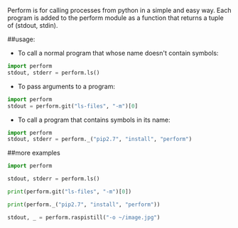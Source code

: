 Perform is for calling processes from python in a simple and easy way.  Each program is added to the perform module as a function that returns a tuple of (stdout, stdin).

##usage:
- To call a normal program that whose name doesn't contain symbols:

```python
import perform
stdout, stderr = perform.ls()
```

- To pass arguments to a program:

```python
import perform
stdout = perform.git("ls-files", "-m")[0]
```

- To call a program that contains symbols in its name:

```python
import perform
stdout, stderr = perform._("pip2.7", "install", "perform")
```

##more examples

```python
import perform

stdout, stderr = perform.ls()

print(perform.git("ls-files", "-m")[0])

print(perform._("pip2.7", "install", "perform"))

stdout, _ = perform.raspistill("-o ~/image.jpg")
```
